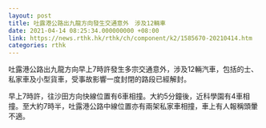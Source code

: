 ```yaml
---
layout: post
title: 吐露港公路出九龍方向發生交通意外　涉及12輛車
date: 2021-04-14 08:25:34.000000000 +08:00
link: https://news.rthk.hk/rthk/ch/component/k2/1585670-20210414.htm
categories: rthk
---
```


吐露港公路出九龍方向早上7時許發生多宗交通意外，涉及12輛汽車，包括的士、私家車及小型貨車，受事故影響一度封閉的路段已經解封。

早上7時許，往沙田方向快線位置有6車相撞。大約5分鐘後，近科學園有4車相撞。至大約7時半，吐露港公路中線位置亦有兩架私家車相撞，車上有人報稱頭暈不適。
